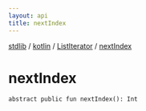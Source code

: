 ```yaml
---
layout: api
title: nextIndex
---
```

[stdlib](../../index.html) / [kotlin](../index.html) / [ListIterator](index.html) / [nextIndex](nextIndex.html)

# nextIndex

```
abstract public fun nextIndex(): Int
```
